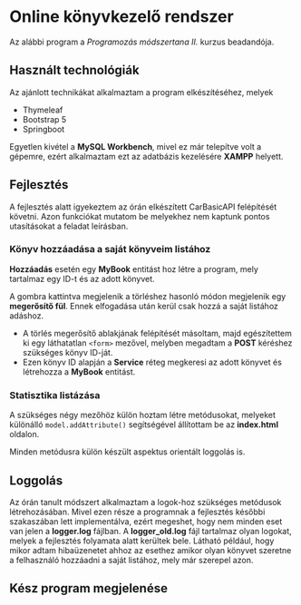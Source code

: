 # Online könyvkezelő rendszer
Az alábbi program a *Programozás módszertana II.* kurzus beadandója.

## Használt technológiák
Az ajánlott technikákat alkalmaztam a program elkészítéséhez, melyek
* Thymeleaf
* Bootstrap 5
* Springboot

Egyetlen kivétel a **MySQL Workbench**, mivel ez már telepítve volt a gépemre, ezért alkalmaztam ezt az adatbázis kezelésére **XAMPP** helyett.
## Fejlesztés
A fejlesztés alatt igyekeztem az órán elkészített CarBasicAPI felépítését követni. Azon funkciókat mutatom be melyekhez nem kaptunk pontos utasításokat a feladat leírásban.
### Könyv hozzáadása a saját könyveim listához
**Hozzáadás** esetén egy **MyBook** entitást hoz létre a program, mely tartalmaz egy ID-t és az adott könyvet.

A gombra kattintva megjelenik a törléshez hasonló módon megjelenik egy **megerősítő fül**. Ennek elfogadása után kerül csak hozzá a saját listához adáshoz.
* A törlés megerősítő ablakjának felépítését másoltam, majd egészítettem ki egy láthatatlan ```<form>``` mezővel, melyben megadtam a **POST** kéréshez szükséges könyv ID-ját.
* Ezen könyv ID alapján a **Service** réteg megkeresi az adott könyvet és létrehozza a **MyBook** entitást. 
### Statisztika listázása
A szükséges négy mezőhöz külön hoztam létre metódusokat, melyeket különálló ```model.addAttribute()``` segítségével állítottam be az **index.html** oldalon.

Minden metódusra külön készült aspektus orientált loggolás is.
## Loggolás
Az órán tanult módszert alkalmaztam a logok-hoz szükséges metódusok létrehozásában. Mivel ezen része a programnak a fejlesztés későbbi szakaszában lett implementálva, ezért megeshet, hogy nem minden eset van jelen a **logger.log** fájlban. A **logger_old.log** fájl tartalmaz olyan logokat, melyek a fejlesztés folyamata alatt kerültek bele. Látható például, hogy mikor adtam hibaüzenetet ahhoz az esethez amikor olyan könyvet szeretne a felhasználó hozzáadni a saját listához, mely már szerepel azon. 
## Kész program megjelenése